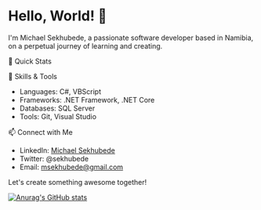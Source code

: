 # Hello, World! 👋

I'm Michael Sekhubede, a passionate software developer based in Namibia, on a perpetual journey of learning and creating.

🚀 Quick Stats

💼 Skills & Tools
- Languages: C#, VBScript
- Frameworks: .NET Framework, .NET Core
- Databases: SQL Server
- Tools: Git, Visual Studio

📫 Connect with Me
- LinkedIn: [Michael Sekhubede](https://www.linkedin.com/in/michael-sekhubede/)
- Twitter: @sekhubede
- Email: msekhubede@gmail.com

Let's create something awesome together!

[![Anurag's GitHub stats](https://github-readme-stats.vercel.app/api?username=sekhubede)](https://github.com/anuraghazra/github-readme-stats)
